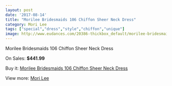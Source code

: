```yaml
---
layout: post
date: '2017-08-14'
title: "Morilee Bridesmaids 106 Chiffon Sheer Neck Dress"
category: Mori Lee
tags: ["special","dress","style","chiffon","unique"]
image: http://www.eudances.com/20386-thickbox_default/morilee-bridesmaids-106-chiffon-sheer-neck-dress.jpg
---
```

Morilee Bridesmaids 106 Chiffon Sheer Neck Dress

On Sales: **$441.99**
<a href="https://www.eudances.com/en/mori-lee/6116-morilee-bridesmaids-106-chiffon-sheer-neck-dress.html"><amp-img layout="responsive" width="600" height="600" src="//www.eudances.com/20386-thickbox_default/morilee-bridesmaids-106-chiffon-sheer-neck-dress.jpg" alt="Morilee Bridesmaids 106 Chiffon Sheer Neck Dress 0" /></a>
<a href="https://www.eudances.com/en/mori-lee/6116-morilee-bridesmaids-106-chiffon-sheer-neck-dress.html"><amp-img layout="responsive" width="600" height="600" src="//www.eudances.com/20387-thickbox_default/morilee-bridesmaids-106-chiffon-sheer-neck-dress.jpg" alt="Morilee Bridesmaids 106 Chiffon Sheer Neck Dress 1" /></a>

Buy it: [Morilee Bridesmaids 106 Chiffon Sheer Neck Dress](https://www.eudances.com/en/mori-lee/6116-morilee-bridesmaids-106-chiffon-sheer-neck-dress.html "Morilee Bridesmaids 106 Chiffon Sheer Neck Dress")

View more: [Mori Lee](https://www.eudances.com/en/65-mori-lee "Mori Lee")